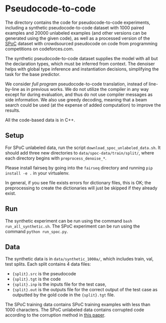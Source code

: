 # Pseudocode-to-code

The directory contains the code for pseudocode-to-code experiments, including
a synthetic pseudocode-to-code dataset with 1000 paired examples and 20000 unlabeled examples (and other versions can be generated using the given code),
as well as a processed version of the [SPoC](https://github.com/Sumith1896/spoc) dataset with crowdsourced pseudocode on code from programming competitions on codeforces.com.

The synthetic pseudocode-to-code dataset supplies the model with all but the declaration types, which must be inferred from context. The denoiser helps with global type inference and instantiation decisions, simplifying the task for the base predictor.

We consider *full program* pseudocode-to-code translation, instead of line-by-line as in
previous works. We do not utilize the compiler in any way except for during evaluation,
and thus do not use compiler messages as side information. We also use greedy decoding,
meaning that a beam search could be used (at the expense of added computation) to improve the results.

All the code-based data is in C++.

## Setup

For SPoC unlabeled data, run the script `download_spoc_unlabeled_data.sh`. It should add three new directories to `data/spoc-data/train/split/`, where each directory begins with `preprocess_denoise_*`.

Please install fairseq by going into the `fairseq` directory and running `pip install -e .` in your virtualenv.

In general, if you see file exists errors for dictionary files, this is OK;
the preprocessing to create the dictionaries will just be skipped if they
already exist.

## Run
The synthetic experiment can be run using the command `bash run_all_synthetic.sh`.
The SPoC experiment can be run using the command `python run_spoc.py`.

## Data
The synthetic data is in `data/synthetic_1000a/`, which includes train, val, test splits.
Each split contains 4 data files: 
- `{split}.src` is the pseudocode
- `{split}.tgt` is the code
- `{split}.inp` is the inputs file for the test case,
- `{split}.out` is the outputs file for the correct output of the test case as outputted by the gold code in the `{split}.tgt` file.

The SPoC training data contains SPoC training examples with less than 1000 characters.
The SPoC unlabeled data contains corrupted code according to the corruption method in [this paper](https://arxiv.org/abs/2005.10636).

